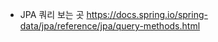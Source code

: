 






- JPA 쿼리 보는 곳 https://docs.spring.io/spring-data/jpa/reference/jpa/query-methods.html







